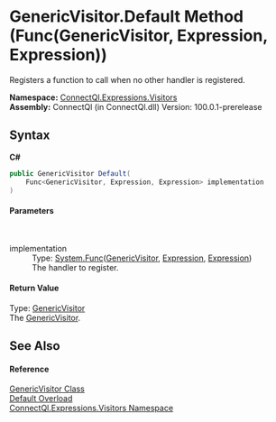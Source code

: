 # GenericVisitor.Default Method (Func(GenericVisitor, Expression, Expression))
 

Registers a function to call when no other handler is registered.

**Namespace:**&nbsp;<a href="N_ConnectQl_Expressions_Visitors">ConnectQl.Expressions.Visitors</a><br />**Assembly:**&nbsp;ConnectQl (in ConnectQl.dll) Version: 100.0.1-prerelease

## Syntax

**C#**<br />
``` C#
public GenericVisitor Default(
	Func<GenericVisitor, Expression, Expression> implementation
)
```


#### Parameters
&nbsp;<dl><dt>implementation</dt><dd>Type: <a href="http://msdn2.microsoft.com/en-us/library/bb534647" target="_blank">System.Func</a>(<a href="T_ConnectQl_Expressions_Visitors_GenericVisitor">GenericVisitor</a>, <a href="http://msdn2.microsoft.com/en-us/library/bb356138" target="_blank">Expression</a>, <a href="http://msdn2.microsoft.com/en-us/library/bb356138" target="_blank">Expression</a>)<br />The handler to register.</dd></dl>

#### Return Value
Type: <a href="T_ConnectQl_Expressions_Visitors_GenericVisitor">GenericVisitor</a><br />The <a href="T_ConnectQl_Expressions_Visitors_GenericVisitor">GenericVisitor</a>.

## See Also


#### Reference
<a href="T_ConnectQl_Expressions_Visitors_GenericVisitor">GenericVisitor Class</a><br /><a href="Overload_ConnectQl_Expressions_Visitors_GenericVisitor_Default">Default Overload</a><br /><a href="N_ConnectQl_Expressions_Visitors">ConnectQl.Expressions.Visitors Namespace</a><br />